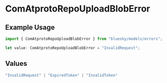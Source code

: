 # ComAtprotoRepoUploadBlobError

## Example Usage

```typescript
import { ComAtprotoRepoUploadBlobError } from "bluesky/models/errors";

let value: ComAtprotoRepoUploadBlobError = "InvalidRequest";
```

## Values

```typescript
"InvalidRequest" | "ExpiredToken" | "InvalidToken"
```